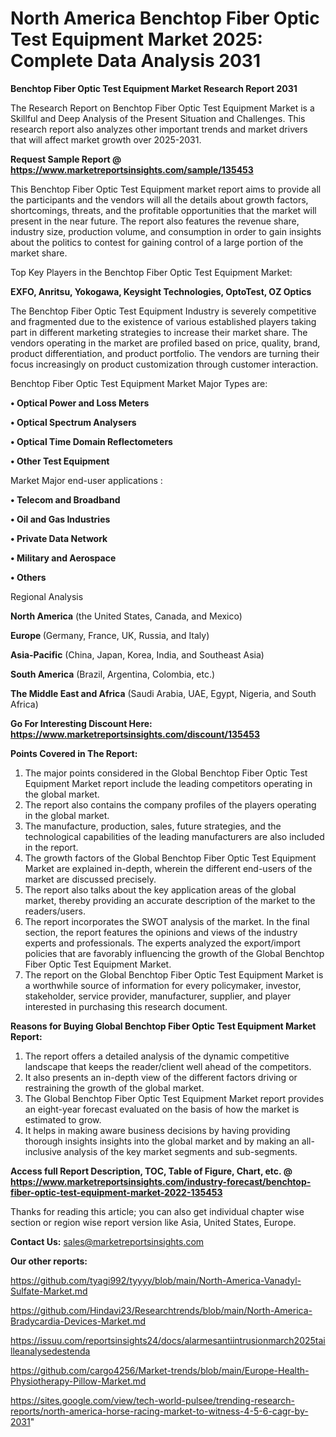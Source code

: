 # North America Benchtop Fiber Optic Test Equipment Market 2025: Complete Data Analysis 2031

<strong>Benchtop Fiber Optic Test Equipment Market Research Report 2031</strong>

The Research Report on Benchtop Fiber Optic Test Equipment Market is a Skillful and Deep Analysis of the Present Situation and Challenges. This research report also analyzes other important trends and market drivers that will affect market growth over 2025-2031.

<strong>Request Sample Report @ <a href=https://www.marketreportsinsights.com/sample/135453>https://www.marketreportsinsights.com/sample/135453</a></strong>

This Benchtop Fiber Optic Test Equipment market report aims to provide all the participants and the vendors will all the details about growth factors, shortcomings, threats, and the profitable opportunities that the market will present in the near future. The report also features the revenue share, industry size, production volume, and consumption in order to gain insights about the politics to contest for gaining control of a large portion of the market share.

Top Key Players in the Benchtop Fiber Optic Test Equipment Market:

<strong>EXFO, Anritsu, Yokogawa, Keysight Technologies, OptoTest, OZ Optics</strong>

The Benchtop Fiber Optic Test Equipment Industry is severely competitive and fragmented due to the existence of various established players taking part in different marketing strategies to increase their market share. The vendors operating in the market are profiled based on price, quality, brand, product differentiation, and product portfolio. The vendors are turning their focus increasingly on product customization through customer interaction.

Benchtop Fiber Optic Test Equipment Market Major Types are:

<strong>• Optical Power and Loss Meters

• Optical Spectrum Analysers

• Optical Time Domain Reflectometers

• Other Test Equipment</strong>

Market Major end-user applications :

<strong>• Telecom and Broadband

• Oil and Gas Industries

• Private Data Network

• Military and Aerospace

• Others</strong>

Regional Analysis

</u><strong><b>North America</b></strong> (the United States, Canada, and Mexico)

<strong><b>Europe </b></strong>(Germany, France, UK, Russia, and Italy)

<strong><b>Asia-Pacific</b></strong> (China, Japan, Korea, India, and Southeast Asia)

<strong><b>South America</b></strong> (Brazil, Argentina, Colombia, etc.)

<strong><b>The Middle East and Africa</b></strong> (Saudi Arabia, UAE, Egypt, Nigeria, and South Africa)

<strong>Go For Interesting Discount Here: <a href=https://www.marketreportsinsights.com/discount/135453>https://www.marketreportsinsights.com/discount/135453</a></strong>

<strong>Points Covered in The Report:</strong>
<ol>
  <li>The major points considered in the Global Benchtop Fiber Optic Test Equipment Market report include the leading competitors operating in the global market.</li>
  <li>The report also contains the company profiles of the players operating in the global market.</li>
  <li>The manufacture, production, sales, future strategies, and the technological capabilities of the leading manufacturers are also included in the report.</li>
  <li>The growth factors of the Global Benchtop Fiber Optic Test Equipment Market are explained in-depth, wherein the different end-users of the market are discussed precisely.</li>
  <li>The report also talks about the key application areas of the global market, thereby providing an accurate description of the market to the readers/users.</li>
  <li>The report incorporates the SWOT analysis of the market. In the final section, the report features the opinions and views of the industry experts and professionals. The experts analyzed the export/import policies that are favorably influencing the growth of the Global Benchtop Fiber Optic Test Equipment Market.</li>
  <li>The report on the Global Benchtop Fiber Optic Test Equipment Market is a worthwhile source of information for every policymaker, investor, stakeholder, service provider, manufacturer, supplier, and player interested in purchasing this research document.</li>
</ol>
<strong>Reasons for Buying Global Benchtop Fiber Optic Test Equipment Market Report:</strong>

<ol>
  <li>The report offers a detailed analysis of the dynamic competitive landscape that keeps the reader/client well ahead of the competitors.</li>
  <li>It also presents an in-depth view of the different factors driving or restraining the growth of the global market.</li>
  <li>The Global Benchtop Fiber Optic Test Equipment Market report provides an eight-year forecast evaluated on the basis of how the market is estimated to grow.</li>
  <li>It helps in making aware business decisions by having providing thorough insights insights into the global market and by making an all-inclusive analysis of the key market segments and sub-segments.</li>
</ol>
<strong>Access full Report Description, TOC, Table of Figure, Chart, etc. @ <a href=https://www.marketreportsinsights.com/industry-forecast/benchtop-fiber-optic-test-equipment-market-2022-135453>https://www.marketreportsinsights.com/industry-forecast/benchtop-fiber-optic-test-equipment-market-2022-135453</a></strong>


Thanks for reading this article; you can also get individual chapter wise section or region wise report version like Asia, United States, Europe.

<strong>Contact Us:</strong>
sales@marketreportsinsights.com

<strong>Our other reports:</strong>

<a href=https://github.com/tyagi992/tyyyy/blob/main/North-America-Vanadyl-Sulfate-Market.md>https://github.com/tyagi992/tyyyy/blob/main/North-America-Vanadyl-Sulfate-Market.md</a>

<a href=https://github.com/Hindavi23/Researchtrends/blob/main/North-America-Bradycardia-Devices-Market.md>https://github.com/Hindavi23/Researchtrends/blob/main/North-America-Bradycardia-Devices-Market.md</a>

<a href=https://issuu.com/reportsinsights24/docs/alarmesantiintrusionmarch2025tailleanalysedestenda>https://issuu.com/reportsinsights24/docs/alarmesantiintrusionmarch2025tailleanalysedestenda</a>

<a href=https://github.com/cargo4256/Market-trends/blob/main/Europe-Health-Physiotherapy-Pillow-Market.md>https://github.com/cargo4256/Market-trends/blob/main/Europe-Health-Physiotherapy-Pillow-Market.md</a>

<a href=https://sites.google.com/view/tech-world-pulsee/trending-research-reports/north-america-horse-racing-market-to-witness-4-5-6-cagr-by-2031>https://sites.google.com/view/tech-world-pulsee/trending-research-reports/north-america-horse-racing-market-to-witness-4-5-6-cagr-by-2031</a>"

